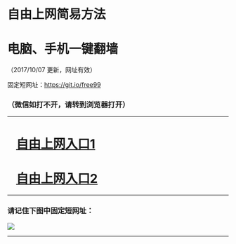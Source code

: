 ﻿# 自由上网简易方法

# 电脑、手机一键翻墙

（2017/10/07 更新，网址有效）

固定短网址：https://git.io/free99

### （微信如打不开，请转到浏览器打开）


***





# &nbsp;&nbsp; <a href="http://ft1046411585.fwq-tz-1001.info/fwqtz01.html?t=100700113128 " target="_blank">自由上网入口1</a>
# &nbsp;&nbsp; <a href="http://ft2818831458.fwq-tz-1002.info/fwqtz02.html?t=100700117958 " target="_blank">自由上网入口2</a>
***

### 请记住下图中固定短网址：

<img src="https://s3-us-west-2.amazonaws.com/fwq-1001/yjfq-20170905okok.png" /> 


***

